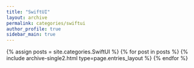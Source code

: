 ```yaml
---
title: "SwiftUI"
layout: archive
permalink: categories/swiftui
author_profile: true
sidebar_main: true
---
```



{% assign posts = site.categories.SwiftUI %}
{% for post in posts %} {% include archive-single2.html type=page.entries_layout %} {% endfor %}
